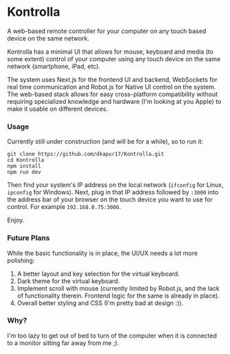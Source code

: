 # Kontrolla

A web-based remote controller for your computer on any touch based device on the same network.

Kontrolla has a minimal UI that allows for mouse, keyboard and media (to some extent) control of your computer using any touch device on the same network (smartphone, iPad, etc).

The system uses Next.js for the frontend UI and backend, WebSockets for real time communication and Robot.js for Native UI control on the system. The web-based stack allows for easy cross-platform compatibility without requiring specialized knowledge and hardware (I'm looking at you Apple) to make it usable on different devices.

### Usage

Currently still under construction (and will be for a while), so to run it:

```
git clone https://github.com/dkapur17/Kontrolla.git
cd Kontrolla
npm install
npm run dev
```

Then find your system's IP address on the local network (`ifconfig` for Linux, `ipconfig` for Windows). Next, plug in that IP address followed by `:3000` into the address bar of your browser on the touch device you want to use for control. For example `192.168.0.75:3000`.

Enjoy.

### Future Plans

While the basic functionality is in place, the UI/UX needs a lot more polishing:

1. A better layout and key selection for the virtual keyboard.
2. Dark theme for the virtual keyboard.
3. Implement scroll with mouse (currently limited by Robot.js, and the lack of functionality therein. Frontend logic for the same is already in place).
4. Overall better styling and CSS (I'm pretty bad at design :)).

### Why?

I'm too lazy to get out of bed to turn of the computer when it is connected to a monitor sitting far away from me ;).